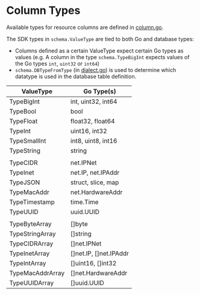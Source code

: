 # Column Types

Available types for resource columns are defined in [column.go](https://github.com/cloudquery/cq-provider-sdk/blob/main/provider/schema/column.go).

The SDK types in `schema.ValueType` are tied to both Go and database types:
 - Columns defined as a certain ValueType expect certain Go types as values (e.g. A column in the type `schema.TypeBigInt` expects values of the Go types `int`, `uint32` or `int64`)
 - `schema.DBTypeFromType` (in [dialect.go](https://github.com/cloudquery/cq-provider-sdk/blob/main/provider/schema/dialect.go)) is used to determine which datatype is used in the database table definition.

| ValueType | Go Type(s) |
| ---- | ---- |
| TypeBigInt | int, uint32, int64 |
| TypeBool | bool |
| TypeFloat | float32, float64 |
| TypeInt | uint16, int32 |
| TypeSmallInt | int8, uint8, int16 |
| TypeString | string |
|  |  |
| TypeCIDR | net.IPNet |
| TypeInet | net.IP, net.IPAddr |
| TypeJSON | struct, slice, map |
| TypeMacAddr | net.HardwareAddr |
| TypeTimestamp | time.Time |
| TypeUUID | uuid.UUID |
|  |  |
| TypeByteArray | []byte |
| TypeStringArray | []string |
| TypeCIDRArray | []net.IPNet |
| TypeInetArray | []net.IP, []net.IPAddr |
| TypeIntArray | []uint16, []int32 |
| TypeMacAddrArray | []net.HardwareAddr |
| TypeUUIDArray | []uuid.UUID |
